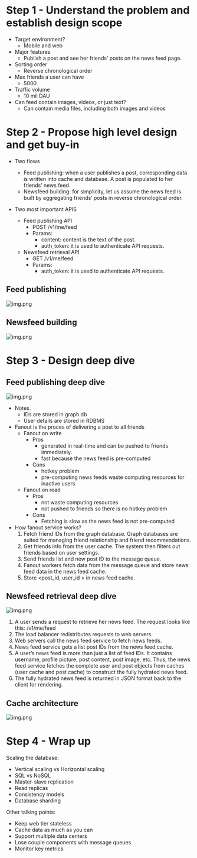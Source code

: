 # Step 1 - Understand the problem and establish design scope

- Target environment?
  - Mobile and web
- Major features
  - Publish a post and see her friends’ posts on the news feed page.
- Sorting order
  - Reverse chronological order
- Max friends a user can have
  - 5000
- Traffic volume
  - 10 mil DAU
- Can feed contain images, videos, or just text?
  - Can contain media files, including both images and videos

# Step 2 - Propose high level design and get buy-in
- Two flows
  - Feed publishing: when a user publishes a post, corresponding data is written into cache and database. A post is populated to her friends’ news feed.
  - Newsfeed building: for simplicity, let us assume the news feed is built by aggregating friends’ posts in reverse chronological order.

- Two most important APIS
  - Feed publishing API
    - POST /v1/me/feed
    - Params:
      - content: content is the text of the post.
      - auth_token: it is used to authenticate API requests.
  - Newsfeed retrieval API
    - GET /v1/me/feed
    - Params:
      - auth_token: it is used to authenticate API requests.
  
## Feed publishing
![img.png](image_wsc/feed_publishing.png)

## Newsfeed building
![img.png](image_wsc/feed_building.png)

# Step 3 - Design deep dive

## Feed publishing deep dive
![img.png](image_wsc/feed_publish_deep.png)
- Notes.
  - IDs are stored in graph db
  - User details are stored in RDBMS
- Fanout is the proces of delivering a post to all friends
  - Fanout on write
    - Pros
      - generated in real-time and can be pushed to friends immediately.
      - fast because the news feed is pre-computed
    - Cons
      - hotkey problem
      - pre-computing news feeds waste computing resources for inactive users
  - Fanout on read
    - Pros
      - not waste computing resources
      - not pushed to friends so there is no hotkey problem
    - Cons
      - Fetching is slow as the news feed is not pre-computed
- How fanout service works?
  1. Fetch friend IDs from the graph database. Graph databases are suited for managing friend relationship and friend recommendations.
  2. Get friends info from the user cache. The system then filters out friends based on user settings.
  3. Send friends list and new post ID to the message queue.
  4. Fanout workers fetch data from the message queue and store news feed data in the news feed cache.
  5. Store <post_id, user_id > in news feed cache. 

## Newsfeed retrieval deep dive

![img.png](image_wsc/feed_retrieval.png)

1. A user sends a request to retrieve her news feed. The request looks like this: /v1/me/feed
2. The load balancer redistributes requests to web servers.
3. Web servers call the news feed service to fetch news feeds.
4. News feed service gets a list post IDs from the news feed cache.
5. A user’s news feed is more than just a list of feed IDs. It contains username, profile
   picture, post content, post image, etc. Thus, the news feed service fetches the complete
   user and post objects from caches (user cache and post cache) to construct the fully
   hydrated news feed.
6. The fully hydrated news feed is returned in JSON format back to the client for
   rendering.

## Cache architecture

![img.png](image_wsc/cache_arch.png)

# Step 4 - Wrap up

Scaling the database:
- Vertical scaling vs Horizontal scaling
- SQL vs NoSQL
- Master-slave replication
- Read replicas
- Consistency models
- Database sharding

Other talking points:
- Keep web tier stateless
- Cache data as much as you can
- Support multiple data centers
- Lose couple components with message queues
- Monitor key metrics.





